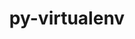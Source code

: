 ---
title: "py-virtualenv"
layout: cache
categories: [package, develop]
meta: {"versions": ["20.24.5"], "compilers": ["gcc@=11.1.0", "gcc@=11.4.0", "gcc@=9.4.0", "oneapi@=2023.2.0", "oneapi@=2023.2.1"], "oss": ["ubuntu20.04"], "platforms": ["linux"], "targets": ["aarch64", "neoverse_v1", "ppc64le", "x86_64_v3"], "stacks": ["data-vis-sdk", "e4s", "e4s-arm", "e4s-neoverse_v1", "e4s-oneapi", "e4s-power", "root"], "num_specs": 107, "num_specs_by_stack": {"e4s-arm": 8, "root": 107, "e4s-neoverse_v1": 9, "e4s-power": 15, "data-vis-sdk": 13, "e4s": 42, "e4s-oneapi": 20}}
spec_details: [{"hash": "dxdflrk6e72mqif76iubspn747ikeyxc", "compiler": "gcc@=11.4.0", "versions": ["20.24.5"], "os": "ubuntu20.04", "platform": "linux", "target": "aarch64", "variants": ["build_system=python_pip"], "stacks": ["e4s-arm", "root"], "size": "-", "tarball": "https://binaries.spack.io/develop/build_cache/linux-ubuntu20.04-aarch64/gcc-11.4.0/py-virtualenv-20.24.5/linux-ubuntu20.04-aarch64-gcc-11.4.0-py-virtualenv-20.24.5-dxdflrk6e72mqif76iubspn747ikeyxc.spack"}, {"hash": "jp3ornujq2rra7wu5uik642c34gzfjzw", "compiler": "gcc@=11.4.0", "versions": ["20.24.5"], "os": "ubuntu20.04", "platform": "linux", "target": "aarch64", "variants": ["build_system=python_pip"], "stacks": ["e4s-arm", "root"], "size": "-", "tarball": "https://binaries.spack.io/develop/build_cache/linux-ubuntu20.04-aarch64/gcc-11.4.0/py-virtualenv-20.24.5/linux-ubuntu20.04-aarch64-gcc-11.4.0-py-virtualenv-20.24.5-jp3ornujq2rra7wu5uik642c34gzfjzw.spack"}, {"hash": "2kymoijvt6tzn4nanzagj5b4fvf5cnxv", "compiler": "gcc@=11.4.0", "versions": ["20.24.5"], "os": "ubuntu20.04", "platform": "linux", "target": "aarch64", "variants": ["build_system=python_pip"], "stacks": ["e4s-arm", "root"], "size": "-", "tarball": "https://binaries.spack.io/develop/build_cache/linux-ubuntu20.04-aarch64/gcc-11.4.0/py-virtualenv-20.24.5/linux-ubuntu20.04-aarch64-gcc-11.4.0-py-virtualenv-20.24.5-2kymoijvt6tzn4nanzagj5b4fvf5cnxv.spack"}, {"hash": "2kuhwpgnqwrgdqpnghhqbuk2zkmotxfs", "compiler": "gcc@=11.4.0", "versions": ["20.24.5"], "os": "ubuntu20.04", "platform": "linux", "target": "aarch64", "variants": ["build_system=python_pip"], "stacks": ["e4s-arm", "root"], "size": "-", "tarball": "https://binaries.spack.io/develop/build_cache/linux-ubuntu20.04-aarch64/gcc-11.4.0/py-virtualenv-20.24.5/linux-ubuntu20.04-aarch64-gcc-11.4.0-py-virtualenv-20.24.5-2kuhwpgnqwrgdqpnghhqbuk2zkmotxfs.spack"}, {"hash": "uud34kmb22hsb3ybsjd3diklcjwr553n", "compiler": "gcc@=11.4.0", "versions": ["20.24.5"], "os": "ubuntu20.04", "platform": "linux", "target": "aarch64", "variants": ["build_system=python_pip"], "stacks": ["e4s-arm", "root"], "size": "-", "tarball": "https://binaries.spack.io/develop/build_cache/linux-ubuntu20.04-aarch64/gcc-11.4.0/py-virtualenv-20.24.5/linux-ubuntu20.04-aarch64-gcc-11.4.0-py-virtualenv-20.24.5-uud34kmb22hsb3ybsjd3diklcjwr553n.spack"}, {"hash": "5gtzv6dewbdxvrovb7ihrp77v2soj234", "compiler": "gcc@=11.4.0", "versions": ["20.24.5"], "os": "ubuntu20.04", "platform": "linux", "target": "aarch64", "variants": ["build_system=python_pip"], "stacks": ["e4s-arm", "root"], "size": "-", "tarball": "https://binaries.spack.io/develop/build_cache/linux-ubuntu20.04-aarch64/gcc-11.4.0/py-virtualenv-20.24.5/linux-ubuntu20.04-aarch64-gcc-11.4.0-py-virtualenv-20.24.5-5gtzv6dewbdxvrovb7ihrp77v2soj234.spack"}, {"hash": "wylaysm74ze2gkpkal3aski2grzzazqs", "compiler": "gcc@=11.4.0", "versions": ["20.24.5"], "os": "ubuntu20.04", "platform": "linux", "target": "aarch64", "variants": ["build_system=python_pip"], "stacks": ["e4s-arm", "root"], "size": "-", "tarball": "https://binaries.spack.io/develop/build_cache/linux-ubuntu20.04-aarch64/gcc-11.4.0/py-virtualenv-20.24.5/linux-ubuntu20.04-aarch64-gcc-11.4.0-py-virtualenv-20.24.5-wylaysm74ze2gkpkal3aski2grzzazqs.spack"}, {"hash": "5rmmy2hx4irhqvh7kotjlkt42q5vbuur", "compiler": "gcc@=11.4.0", "versions": ["20.24.5"], "os": "ubuntu20.04", "platform": "linux", "target": "aarch64", "variants": ["build_system=python_pip"], "stacks": ["e4s-arm", "root"], "size": "-", "tarball": "https://binaries.spack.io/develop/build_cache/linux-ubuntu20.04-aarch64/gcc-11.4.0/py-virtualenv-20.24.5/linux-ubuntu20.04-aarch64-gcc-11.4.0-py-virtualenv-20.24.5-5rmmy2hx4irhqvh7kotjlkt42q5vbuur.spack"}, {"hash": "hknrybnv4q76szdfkylvivudtaxcfeux", "compiler": "gcc@=11.4.0", "versions": ["20.24.5"], "os": "ubuntu20.04", "platform": "linux", "target": "neoverse_v1", "variants": ["build_system=python_pip"], "stacks": ["e4s-neoverse_v1", "root"], "size": "-", "tarball": "https://binaries.spack.io/develop/build_cache/linux-ubuntu20.04-neoverse_v1/gcc-11.4.0/py-virtualenv-20.24.5/linux-ubuntu20.04-neoverse_v1-gcc-11.4.0-py-virtualenv-20.24.5-hknrybnv4q76szdfkylvivudtaxcfeux.spack"}, {"hash": "nk4b3g2nrdmecsrbuepb5q5pr732m55p", "compiler": "gcc@=11.4.0", "versions": ["20.24.5"], "os": "ubuntu20.04", "platform": "linux", "target": "neoverse_v1", "variants": ["build_system=python_pip"], "stacks": ["e4s-neoverse_v1", "root"], "size": "-", "tarball": "https://binaries.spack.io/develop/build_cache/linux-ubuntu20.04-neoverse_v1/gcc-11.4.0/py-virtualenv-20.24.5/linux-ubuntu20.04-neoverse_v1-gcc-11.4.0-py-virtualenv-20.24.5-nk4b3g2nrdmecsrbuepb5q5pr732m55p.spack"}, {"hash": "7xytegajikdhovn2texacfx6umhl444s", "compiler": "gcc@=11.4.0", "versions": ["20.24.5"], "os": "ubuntu20.04", "platform": "linux", "target": "neoverse_v1", "variants": ["build_system=python_pip"], "stacks": ["e4s-neoverse_v1", "root"], "size": "-", "tarball": "https://binaries.spack.io/develop/build_cache/linux-ubuntu20.04-neoverse_v1/gcc-11.4.0/py-virtualenv-20.24.5/linux-ubuntu20.04-neoverse_v1-gcc-11.4.0-py-virtualenv-20.24.5-7xytegajikdhovn2texacfx6umhl444s.spack"}, {"hash": "wan7vceanecmyeksyng5qwbzaikibkge", "compiler": "gcc@=11.4.0", "versions": ["20.24.5"], "os": "ubuntu20.04", "platform": "linux", "target": "neoverse_v1", "variants": ["build_system=python_pip"], "stacks": ["e4s-neoverse_v1", "root"], "size": "-", "tarball": "https://binaries.spack.io/develop/build_cache/linux-ubuntu20.04-neoverse_v1/gcc-11.4.0/py-virtualenv-20.24.5/linux-ubuntu20.04-neoverse_v1-gcc-11.4.0-py-virtualenv-20.24.5-wan7vceanecmyeksyng5qwbzaikibkge.spack"}, {"hash": "l24daahcewahuvpkvrpsgu2dayoi254o", "compiler": "gcc@=11.4.0", "versions": ["20.24.5"], "os": "ubuntu20.04", "platform": "linux", "target": "neoverse_v1", "variants": ["build_system=python_pip"], "stacks": ["e4s-neoverse_v1", "root"], "size": "-", "tarball": "https://binaries.spack.io/develop/build_cache/linux-ubuntu20.04-neoverse_v1/gcc-11.4.0/py-virtualenv-20.24.5/linux-ubuntu20.04-neoverse_v1-gcc-11.4.0-py-virtualenv-20.24.5-l24daahcewahuvpkvrpsgu2dayoi254o.spack"}, {"hash": "5av37kxgbkvmh6kbavug6udti4fe33cd", "compiler": "gcc@=11.4.0", "versions": ["20.24.5"], "os": "ubuntu20.04", "platform": "linux", "target": "neoverse_v1", "variants": ["build_system=python_pip"], "stacks": ["e4s-neoverse_v1", "root"], "size": "-", "tarball": "https://binaries.spack.io/develop/build_cache/linux-ubuntu20.04-neoverse_v1/gcc-11.4.0/py-virtualenv-20.24.5/linux-ubuntu20.04-neoverse_v1-gcc-11.4.0-py-virtualenv-20.24.5-5av37kxgbkvmh6kbavug6udti4fe33cd.spack"}, {"hash": "vn3pdrwor4j5a5lbqldhuolr7mzmd5yr", "compiler": "gcc@=11.4.0", "versions": ["20.24.5"], "os": "ubuntu20.04", "platform": "linux", "target": "neoverse_v1", "variants": ["build_system=python_pip"], "stacks": ["e4s-neoverse_v1", "root"], "size": "-", "tarball": "https://binaries.spack.io/develop/build_cache/linux-ubuntu20.04-neoverse_v1/gcc-11.4.0/py-virtualenv-20.24.5/linux-ubuntu20.04-neoverse_v1-gcc-11.4.0-py-virtualenv-20.24.5-vn3pdrwor4j5a5lbqldhuolr7mzmd5yr.spack"}, {"hash": "pyt4zw7emq3apppz3fd6mq3wsbs3ix4j", "compiler": "gcc@=11.4.0", "versions": ["20.24.5"], "os": "ubuntu20.04", "platform": "linux", "target": "neoverse_v1", "variants": ["build_system=python_pip"], "stacks": ["e4s-neoverse_v1", "root"], "size": "-", "tarball": "https://binaries.spack.io/develop/build_cache/linux-ubuntu20.04-neoverse_v1/gcc-11.4.0/py-virtualenv-20.24.5/linux-ubuntu20.04-neoverse_v1-gcc-11.4.0-py-virtualenv-20.24.5-pyt4zw7emq3apppz3fd6mq3wsbs3ix4j.spack"}, {"hash": "r4sesbb5laakrx4zktlvgujy3atydpb4", "compiler": "gcc@=11.4.0", "versions": ["20.24.5"], "os": "ubuntu20.04", "platform": "linux", "target": "neoverse_v1", "variants": ["build_system=python_pip"], "stacks": ["e4s-neoverse_v1", "root"], "size": "-", "tarball": "https://binaries.spack.io/develop/build_cache/linux-ubuntu20.04-neoverse_v1/gcc-11.4.0/py-virtualenv-20.24.5/linux-ubuntu20.04-neoverse_v1-gcc-11.4.0-py-virtualenv-20.24.5-r4sesbb5laakrx4zktlvgujy3atydpb4.spack"}, {"hash": "bsm5js67jfrkvmf5y3qtsad6zwbdmgtf", "compiler": "gcc@=9.4.0", "versions": ["20.24.5"], "os": "ubuntu20.04", "platform": "linux", "target": "ppc64le", "variants": ["build_system=python_pip"], "stacks": ["root", "e4s-power"], "size": "-", "tarball": "https://binaries.spack.io/develop/build_cache/linux-ubuntu20.04-ppc64le/gcc-9.4.0/py-virtualenv-20.24.5/linux-ubuntu20.04-ppc64le-gcc-9.4.0-py-virtualenv-20.24.5-bsm5js67jfrkvmf5y3qtsad6zwbdmgtf.spack"}, {"hash": "jjt4lnfj5hkkilak2crbf2wvcju5uw4g", "compiler": "gcc@=9.4.0", "versions": ["20.24.5"], "os": "ubuntu20.04", "platform": "linux", "target": "ppc64le", "variants": ["build_system=python_pip"], "stacks": ["root", "e4s-power"], "size": "-", "tarball": "https://binaries.spack.io/develop/build_cache/linux-ubuntu20.04-ppc64le/gcc-9.4.0/py-virtualenv-20.24.5/linux-ubuntu20.04-ppc64le-gcc-9.4.0-py-virtualenv-20.24.5-jjt4lnfj5hkkilak2crbf2wvcju5uw4g.spack"}, {"hash": "n2u2iz4hjrl2g64de2nrhue3ekmw476c", "compiler": "gcc@=9.4.0", "versions": ["20.24.5"], "os": "ubuntu20.04", "platform": "linux", "target": "ppc64le", "variants": ["build_system=python_pip"], "stacks": ["root", "e4s-power"], "size": "-", "tarball": "https://binaries.spack.io/develop/build_cache/linux-ubuntu20.04-ppc64le/gcc-9.4.0/py-virtualenv-20.24.5/linux-ubuntu20.04-ppc64le-gcc-9.4.0-py-virtualenv-20.24.5-n2u2iz4hjrl2g64de2nrhue3ekmw476c.spack"}, {"hash": "uiqxqiwrewmtcedhubsgot6jeppr6feq", "compiler": "gcc@=9.4.0", "versions": ["20.24.5"], "os": "ubuntu20.04", "platform": "linux", "target": "ppc64le", "variants": ["build_system=python_pip"], "stacks": ["root", "e4s-power"], "size": "-", "tarball": "https://binaries.spack.io/develop/build_cache/linux-ubuntu20.04-ppc64le/gcc-9.4.0/py-virtualenv-20.24.5/linux-ubuntu20.04-ppc64le-gcc-9.4.0-py-virtualenv-20.24.5-uiqxqiwrewmtcedhubsgot6jeppr6feq.spack"}, {"hash": "lm3e7cdqtjnjuco4uihz46veeefnbjrs", "compiler": "gcc@=9.4.0", "versions": ["20.24.5"], "os": "ubuntu20.04", "platform": "linux", "target": "ppc64le", "variants": ["build_system=python_pip"], "stacks": ["root", "e4s-power"], "size": "-", "tarball": "https://binaries.spack.io/develop/build_cache/linux-ubuntu20.04-ppc64le/gcc-9.4.0/py-virtualenv-20.24.5/linux-ubuntu20.04-ppc64le-gcc-9.4.0-py-virtualenv-20.24.5-lm3e7cdqtjnjuco4uihz46veeefnbjrs.spack"}, {"hash": "pa7zp4bubgcbch2bgmjllq26ydk55wru", "compiler": "gcc@=9.4.0", "versions": ["20.24.5"], "os": "ubuntu20.04", "platform": "linux", "target": "ppc64le", "variants": ["build_system=python_pip"], "stacks": ["root", "e4s-power"], "size": "-", "tarball": "https://binaries.spack.io/develop/build_cache/linux-ubuntu20.04-ppc64le/gcc-9.4.0/py-virtualenv-20.24.5/linux-ubuntu20.04-ppc64le-gcc-9.4.0-py-virtualenv-20.24.5-pa7zp4bubgcbch2bgmjllq26ydk55wru.spack"}, {"hash": "jxlaoywn4khhlrirrtse5sirgu6jdxym", "compiler": "gcc@=9.4.0", "versions": ["20.24.5"], "os": "ubuntu20.04", "platform": "linux", "target": "ppc64le", "variants": ["build_system=python_pip"], "stacks": ["root", "e4s-power"], "size": "-", "tarball": "https://binaries.spack.io/develop/build_cache/linux-ubuntu20.04-ppc64le/gcc-9.4.0/py-virtualenv-20.24.5/linux-ubuntu20.04-ppc64le-gcc-9.4.0-py-virtualenv-20.24.5-jxlaoywn4khhlrirrtse5sirgu6jdxym.spack"}, {"hash": "kdwwrgu3vdh5toemvimysdqpb7uc6ve2", "compiler": "gcc@=9.4.0", "versions": ["20.24.5"], "os": "ubuntu20.04", "platform": "linux", "target": "ppc64le", "variants": ["build_system=python_pip"], "stacks": ["root", "e4s-power"], "size": "-", "tarball": "https://binaries.spack.io/develop/build_cache/linux-ubuntu20.04-ppc64le/gcc-9.4.0/py-virtualenv-20.24.5/linux-ubuntu20.04-ppc64le-gcc-9.4.0-py-virtualenv-20.24.5-kdwwrgu3vdh5toemvimysdqpb7uc6ve2.spack"}, {"hash": "h4searp3gu3q45bbqz4du7l5rb7oacyn", "compiler": "gcc@=9.4.0", "versions": ["20.24.5"], "os": "ubuntu20.04", "platform": "linux", "target": "ppc64le", "variants": ["build_system=python_pip"], "stacks": ["root", "e4s-power"], "size": "-", "tarball": "https://binaries.spack.io/develop/build_cache/linux-ubuntu20.04-ppc64le/gcc-9.4.0/py-virtualenv-20.24.5/linux-ubuntu20.04-ppc64le-gcc-9.4.0-py-virtualenv-20.24.5-h4searp3gu3q45bbqz4du7l5rb7oacyn.spack"}, {"hash": "e7amjyrnqqpggt435z2gxaakjjm5mp5a", "compiler": "gcc@=9.4.0", "versions": ["20.24.5"], "os": "ubuntu20.04", "platform": "linux", "target": "ppc64le", "variants": ["build_system=python_pip"], "stacks": ["root", "e4s-power"], "size": "-", "tarball": "https://binaries.spack.io/develop/build_cache/linux-ubuntu20.04-ppc64le/gcc-9.4.0/py-virtualenv-20.24.5/linux-ubuntu20.04-ppc64le-gcc-9.4.0-py-virtualenv-20.24.5-e7amjyrnqqpggt435z2gxaakjjm5mp5a.spack"}, {"hash": "otgw5af7eqmopfidxmhoe4pytk6vzr7g", "compiler": "gcc@=9.4.0", "versions": ["20.24.5"], "os": "ubuntu20.04", "platform": "linux", "target": "ppc64le", "variants": ["build_system=python_pip"], "stacks": ["root", "e4s-power"], "size": "-", "tarball": "https://binaries.spack.io/develop/build_cache/linux-ubuntu20.04-ppc64le/gcc-9.4.0/py-virtualenv-20.24.5/linux-ubuntu20.04-ppc64le-gcc-9.4.0-py-virtualenv-20.24.5-otgw5af7eqmopfidxmhoe4pytk6vzr7g.spack"}, {"hash": "wjzlz6aykkpcui45mtfw44a2v5hlczcn", "compiler": "gcc@=9.4.0", "versions": ["20.24.5"], "os": "ubuntu20.04", "platform": "linux", "target": "ppc64le", "variants": ["build_system=python_pip"], "stacks": ["root", "e4s-power"], "size": "-", "tarball": "https://binaries.spack.io/develop/build_cache/linux-ubuntu20.04-ppc64le/gcc-9.4.0/py-virtualenv-20.24.5/linux-ubuntu20.04-ppc64le-gcc-9.4.0-py-virtualenv-20.24.5-wjzlz6aykkpcui45mtfw44a2v5hlczcn.spack"}, {"hash": "pc6pbsn57g667ayi3ptblzknj3f3mz2m", "compiler": "gcc@=9.4.0", "versions": ["20.24.5"], "os": "ubuntu20.04", "platform": "linux", "target": "ppc64le", "variants": ["build_system=python_pip"], "stacks": ["root", "e4s-power"], "size": "-", "tarball": "https://binaries.spack.io/develop/build_cache/linux-ubuntu20.04-ppc64le/gcc-9.4.0/py-virtualenv-20.24.5/linux-ubuntu20.04-ppc64le-gcc-9.4.0-py-virtualenv-20.24.5-pc6pbsn57g667ayi3ptblzknj3f3mz2m.spack"}, {"hash": "dzng7m7rwoyqqzlmjjm6xmfck47622es", "compiler": "gcc@=9.4.0", "versions": ["20.24.5"], "os": "ubuntu20.04", "platform": "linux", "target": "ppc64le", "variants": ["build_system=python_pip"], "stacks": ["root", "e4s-power"], "size": "-", "tarball": "https://binaries.spack.io/develop/build_cache/linux-ubuntu20.04-ppc64le/gcc-9.4.0/py-virtualenv-20.24.5/linux-ubuntu20.04-ppc64le-gcc-9.4.0-py-virtualenv-20.24.5-dzng7m7rwoyqqzlmjjm6xmfck47622es.spack"}, {"hash": "sp5nc5kigthvs5srcv2vkaojkovlej5t", "compiler": "gcc@=9.4.0", "versions": ["20.24.5"], "os": "ubuntu20.04", "platform": "linux", "target": "ppc64le", "variants": ["build_system=python_pip"], "stacks": ["root", "e4s-power"], "size": "-", "tarball": "https://binaries.spack.io/develop/build_cache/linux-ubuntu20.04-ppc64le/gcc-9.4.0/py-virtualenv-20.24.5/linux-ubuntu20.04-ppc64le-gcc-9.4.0-py-virtualenv-20.24.5-sp5nc5kigthvs5srcv2vkaojkovlej5t.spack"}, {"hash": "3nqch4huhzvfamzkpt2frglnweg5m7ew", "compiler": "gcc@=11.1.0", "versions": ["20.24.5"], "os": "ubuntu20.04", "platform": "linux", "target": "x86_64_v3", "variants": ["build_system=python_pip"], "stacks": ["data-vis-sdk", "root"], "size": "-", "tarball": "https://binaries.spack.io/develop/build_cache/linux-ubuntu20.04-x86_64_v3/gcc-11.1.0/py-virtualenv-20.24.5/linux-ubuntu20.04-x86_64_v3-gcc-11.1.0-py-virtualenv-20.24.5-3nqch4huhzvfamzkpt2frglnweg5m7ew.spack"}, {"hash": "zpzfpdnua3th2acqomy3rz5o3trion5x", "compiler": "gcc@=11.1.0", "versions": ["20.24.5"], "os": "ubuntu20.04", "platform": "linux", "target": "x86_64_v3", "variants": ["build_system=python_pip"], "stacks": ["data-vis-sdk", "root"], "size": "-", "tarball": "https://binaries.spack.io/develop/build_cache/linux-ubuntu20.04-x86_64_v3/gcc-11.1.0/py-virtualenv-20.24.5/linux-ubuntu20.04-x86_64_v3-gcc-11.1.0-py-virtualenv-20.24.5-zpzfpdnua3th2acqomy3rz5o3trion5x.spack"}, {"hash": "x5nvvnfpsi53jkf3u7liojuha7lincpe", "compiler": "gcc@=11.1.0", "versions": ["20.24.5"], "os": "ubuntu20.04", "platform": "linux", "target": "x86_64_v3", "variants": ["build_system=python_pip"], "stacks": ["data-vis-sdk", "root"], "size": "-", "tarball": "https://binaries.spack.io/develop/build_cache/linux-ubuntu20.04-x86_64_v3/gcc-11.1.0/py-virtualenv-20.24.5/linux-ubuntu20.04-x86_64_v3-gcc-11.1.0-py-virtualenv-20.24.5-x5nvvnfpsi53jkf3u7liojuha7lincpe.spack"}, {"hash": "uxfrwt5fjuxsakyhw6giqhg3lk5cw75h", "compiler": "gcc@=11.1.0", "versions": ["20.24.5"], "os": "ubuntu20.04", "platform": "linux", "target": "x86_64_v3", "variants": ["build_system=python_pip"], "stacks": ["data-vis-sdk", "root"], "size": "-", "tarball": "https://binaries.spack.io/develop/build_cache/linux-ubuntu20.04-x86_64_v3/gcc-11.1.0/py-virtualenv-20.24.5/linux-ubuntu20.04-x86_64_v3-gcc-11.1.0-py-virtualenv-20.24.5-uxfrwt5fjuxsakyhw6giqhg3lk5cw75h.spack"}, {"hash": "quhn7wwigie32e4xdvhn3zh4nclnuxse", "compiler": "gcc@=11.1.0", "versions": ["20.24.5"], "os": "ubuntu20.04", "platform": "linux", "target": "x86_64_v3", "variants": ["build_system=python_pip"], "stacks": ["data-vis-sdk", "root"], "size": "-", "tarball": "https://binaries.spack.io/develop/build_cache/linux-ubuntu20.04-x86_64_v3/gcc-11.1.0/py-virtualenv-20.24.5/linux-ubuntu20.04-x86_64_v3-gcc-11.1.0-py-virtualenv-20.24.5-quhn7wwigie32e4xdvhn3zh4nclnuxse.spack"}, {"hash": "e5ntmmpquhjdau47ewiqhaqvt6xe3ut4", "compiler": "gcc@=11.1.0", "versions": ["20.24.5"], "os": "ubuntu20.04", "platform": "linux", "target": "x86_64_v3", "variants": ["build_system=python_pip"], "stacks": ["data-vis-sdk", "root"], "size": "-", "tarball": "https://binaries.spack.io/develop/build_cache/linux-ubuntu20.04-x86_64_v3/gcc-11.1.0/py-virtualenv-20.24.5/linux-ubuntu20.04-x86_64_v3-gcc-11.1.0-py-virtualenv-20.24.5-e5ntmmpquhjdau47ewiqhaqvt6xe3ut4.spack"}, {"hash": "mz2yzb3ctpqidbeond6ngtw5qcd6pzoy", "compiler": "gcc@=11.1.0", "versions": ["20.24.5"], "os": "ubuntu20.04", "platform": "linux", "target": "x86_64_v3", "variants": ["build_system=python_pip"], "stacks": ["data-vis-sdk", "root"], "size": "-", "tarball": "https://binaries.spack.io/develop/build_cache/linux-ubuntu20.04-x86_64_v3/gcc-11.1.0/py-virtualenv-20.24.5/linux-ubuntu20.04-x86_64_v3-gcc-11.1.0-py-virtualenv-20.24.5-mz2yzb3ctpqidbeond6ngtw5qcd6pzoy.spack"}, {"hash": "5cgtth446nt2fqjbbtfgc5qlcbwki7hf", "compiler": "gcc@=11.1.0", "versions": ["20.24.5"], "os": "ubuntu20.04", "platform": "linux", "target": "x86_64_v3", "variants": ["build_system=python_pip"], "stacks": ["data-vis-sdk", "root"], "size": "-", "tarball": "https://binaries.spack.io/develop/build_cache/linux-ubuntu20.04-x86_64_v3/gcc-11.1.0/py-virtualenv-20.24.5/linux-ubuntu20.04-x86_64_v3-gcc-11.1.0-py-virtualenv-20.24.5-5cgtth446nt2fqjbbtfgc5qlcbwki7hf.spack"}, {"hash": "fbecjm3wtjjse7nxwvirfsnh2pax4dex", "compiler": "gcc@=11.1.0", "versions": ["20.24.5"], "os": "ubuntu20.04", "platform": "linux", "target": "x86_64_v3", "variants": ["build_system=python_pip"], "stacks": ["data-vis-sdk", "root"], "size": "-", "tarball": "https://binaries.spack.io/develop/build_cache/linux-ubuntu20.04-x86_64_v3/gcc-11.1.0/py-virtualenv-20.24.5/linux-ubuntu20.04-x86_64_v3-gcc-11.1.0-py-virtualenv-20.24.5-fbecjm3wtjjse7nxwvirfsnh2pax4dex.spack"}, {"hash": "52cmhh3qcekmk7mbk5242lx4imbnleer", "compiler": "gcc@=11.1.0", "versions": ["20.24.5"], "os": "ubuntu20.04", "platform": "linux", "target": "x86_64_v3", "variants": ["build_system=python_pip"], "stacks": ["data-vis-sdk", "root"], "size": "-", "tarball": "https://binaries.spack.io/develop/build_cache/linux-ubuntu20.04-x86_64_v3/gcc-11.1.0/py-virtualenv-20.24.5/linux-ubuntu20.04-x86_64_v3-gcc-11.1.0-py-virtualenv-20.24.5-52cmhh3qcekmk7mbk5242lx4imbnleer.spack"}, {"hash": "5o3xr2obyij4ovwwh5qygi3qhqckfnnm", "compiler": "gcc@=11.1.0", "versions": ["20.24.5"], "os": "ubuntu20.04", "platform": "linux", "target": "x86_64_v3", "variants": ["build_system=python_pip"], "stacks": ["data-vis-sdk", "root"], "size": "-", "tarball": "https://binaries.spack.io/develop/build_cache/linux-ubuntu20.04-x86_64_v3/gcc-11.1.0/py-virtualenv-20.24.5/linux-ubuntu20.04-x86_64_v3-gcc-11.1.0-py-virtualenv-20.24.5-5o3xr2obyij4ovwwh5qygi3qhqckfnnm.spack"}, {"hash": "ytilafnxgvooh2pfxt34ml4t7deyo6z7", "compiler": "gcc@=11.1.0", "versions": ["20.24.5"], "os": "ubuntu20.04", "platform": "linux", "target": "x86_64_v3", "variants": ["build_system=python_pip"], "stacks": ["data-vis-sdk", "root"], "size": "-", "tarball": "https://binaries.spack.io/develop/build_cache/linux-ubuntu20.04-x86_64_v3/gcc-11.1.0/py-virtualenv-20.24.5/linux-ubuntu20.04-x86_64_v3-gcc-11.1.0-py-virtualenv-20.24.5-ytilafnxgvooh2pfxt34ml4t7deyo6z7.spack"}, {"hash": "denyglqs6yljhx4geokcv6mfw4xtsnww", "compiler": "gcc@=11.1.0", "versions": ["20.24.5"], "os": "ubuntu20.04", "platform": "linux", "target": "x86_64_v3", "variants": ["build_system=python_pip"], "stacks": ["data-vis-sdk", "root"], "size": "-", "tarball": "https://binaries.spack.io/develop/build_cache/linux-ubuntu20.04-x86_64_v3/gcc-11.1.0/py-virtualenv-20.24.5/linux-ubuntu20.04-x86_64_v3-gcc-11.1.0-py-virtualenv-20.24.5-denyglqs6yljhx4geokcv6mfw4xtsnww.spack"}, {"hash": "yiiixxa272nr5r4qji7gxnqlghmzbfom", "compiler": "gcc@=11.4.0", "versions": ["20.24.5"], "os": "ubuntu20.04", "platform": "linux", "target": "x86_64_v3", "variants": ["build_system=python_pip"], "stacks": ["e4s", "root"], "size": "-", "tarball": "https://binaries.spack.io/develop/build_cache/linux-ubuntu20.04-x86_64_v3/gcc-11.4.0/py-virtualenv-20.24.5/linux-ubuntu20.04-x86_64_v3-gcc-11.4.0-py-virtualenv-20.24.5-yiiixxa272nr5r4qji7gxnqlghmzbfom.spack"}, {"hash": "4nduzv3anjvto6papqu5cnvb4st72t6f", "compiler": "gcc@=11.4.0", "versions": ["20.24.5"], "os": "ubuntu20.04", "platform": "linux", "target": "x86_64_v3", "variants": ["build_system=python_pip"], "stacks": ["e4s", "root"], "size": "-", "tarball": "https://binaries.spack.io/develop/build_cache/linux-ubuntu20.04-x86_64_v3/gcc-11.4.0/py-virtualenv-20.24.5/linux-ubuntu20.04-x86_64_v3-gcc-11.4.0-py-virtualenv-20.24.5-4nduzv3anjvto6papqu5cnvb4st72t6f.spack"}, {"hash": "quiugtvu2zy2jer54ouzxmvccrpuikym", "compiler": "gcc@=11.4.0", "versions": ["20.24.5"], "os": "ubuntu20.04", "platform": "linux", "target": "x86_64_v3", "variants": ["build_system=python_pip"], "stacks": ["e4s", "root"], "size": "-", "tarball": "https://binaries.spack.io/develop/build_cache/linux-ubuntu20.04-x86_64_v3/gcc-11.4.0/py-virtualenv-20.24.5/linux-ubuntu20.04-x86_64_v3-gcc-11.4.0-py-virtualenv-20.24.5-quiugtvu2zy2jer54ouzxmvccrpuikym.spack"}, {"hash": "hdcyqyq3loxeazdax25rj4bwpgsqyxyu", "compiler": "gcc@=11.4.0", "versions": ["20.24.5"], "os": "ubuntu20.04", "platform": "linux", "target": "x86_64_v3", "variants": ["build_system=python_pip"], "stacks": ["e4s", "root"], "size": "-", "tarball": "https://binaries.spack.io/develop/build_cache/linux-ubuntu20.04-x86_64_v3/gcc-11.4.0/py-virtualenv-20.24.5/linux-ubuntu20.04-x86_64_v3-gcc-11.4.0-py-virtualenv-20.24.5-hdcyqyq3loxeazdax25rj4bwpgsqyxyu.spack"}, {"hash": "iltcq4ch5a5ljmv62uninsluiwii7svg", "compiler": "gcc@=11.4.0", "versions": ["20.24.5"], "os": "ubuntu20.04", "platform": "linux", "target": "x86_64_v3", "variants": ["build_system=python_pip"], "stacks": ["e4s", "root"], "size": "-", "tarball": "https://binaries.spack.io/develop/build_cache/linux-ubuntu20.04-x86_64_v3/gcc-11.4.0/py-virtualenv-20.24.5/linux-ubuntu20.04-x86_64_v3-gcc-11.4.0-py-virtualenv-20.24.5-iltcq4ch5a5ljmv62uninsluiwii7svg.spack"}, {"hash": "l5q3r2umjyrbvpaq4joev7apmjvhjdal", "compiler": "gcc@=11.4.0", "versions": ["20.24.5"], "os": "ubuntu20.04", "platform": "linux", "target": "x86_64_v3", "variants": ["build_system=python_pip"], "stacks": ["e4s", "root"], "size": "-", "tarball": "https://binaries.spack.io/develop/build_cache/linux-ubuntu20.04-x86_64_v3/gcc-11.4.0/py-virtualenv-20.24.5/linux-ubuntu20.04-x86_64_v3-gcc-11.4.0-py-virtualenv-20.24.5-l5q3r2umjyrbvpaq4joev7apmjvhjdal.spack"}, {"hash": "stqxhabropy2rcynkr2uqv2eowbxhoz2", "compiler": "gcc@=11.4.0", "versions": ["20.24.5"], "os": "ubuntu20.04", "platform": "linux", "target": "x86_64_v3", "variants": ["build_system=python_pip"], "stacks": ["e4s", "root"], "size": "-", "tarball": "https://binaries.spack.io/develop/build_cache/linux-ubuntu20.04-x86_64_v3/gcc-11.4.0/py-virtualenv-20.24.5/linux-ubuntu20.04-x86_64_v3-gcc-11.4.0-py-virtualenv-20.24.5-stqxhabropy2rcynkr2uqv2eowbxhoz2.spack"}, {"hash": "tejdnrfmbvt2vrkaaqpg3rvwbkvlpyqq", "compiler": "gcc@=11.4.0", "versions": ["20.24.5"], "os": "ubuntu20.04", "platform": "linux", "target": "x86_64_v3", "variants": ["build_system=python_pip"], "stacks": ["e4s", "root"], "size": "-", "tarball": "https://binaries.spack.io/develop/build_cache/linux-ubuntu20.04-x86_64_v3/gcc-11.4.0/py-virtualenv-20.24.5/linux-ubuntu20.04-x86_64_v3-gcc-11.4.0-py-virtualenv-20.24.5-tejdnrfmbvt2vrkaaqpg3rvwbkvlpyqq.spack"}, {"hash": "l4m2umudhc6wu2eud4lcwadxei7lsuln", "compiler": "gcc@=11.4.0", "versions": ["20.24.5"], "os": "ubuntu20.04", "platform": "linux", "target": "x86_64_v3", "variants": ["build_system=python_pip"], "stacks": ["e4s", "root"], "size": "-", "tarball": "https://binaries.spack.io/develop/build_cache/linux-ubuntu20.04-x86_64_v3/gcc-11.4.0/py-virtualenv-20.24.5/linux-ubuntu20.04-x86_64_v3-gcc-11.4.0-py-virtualenv-20.24.5-l4m2umudhc6wu2eud4lcwadxei7lsuln.spack"}, {"hash": "jgbzgx34q5b4rfl2ej3jqppe5lch43ru", "compiler": "gcc@=11.4.0", "versions": ["20.24.5"], "os": "ubuntu20.04", "platform": "linux", "target": "x86_64_v3", "variants": ["build_system=python_pip"], "stacks": ["e4s", "root"], "size": "-", "tarball": "https://binaries.spack.io/develop/build_cache/linux-ubuntu20.04-x86_64_v3/gcc-11.4.0/py-virtualenv-20.24.5/linux-ubuntu20.04-x86_64_v3-gcc-11.4.0-py-virtualenv-20.24.5-jgbzgx34q5b4rfl2ej3jqppe5lch43ru.spack"}, {"hash": "tnguwcp6ny5b6owliauiziigczjiczs4", "compiler": "gcc@=11.4.0", "versions": ["20.24.5"], "os": "ubuntu20.04", "platform": "linux", "target": "x86_64_v3", "variants": ["build_system=python_pip"], "stacks": ["e4s", "root"], "size": "-", "tarball": "https://binaries.spack.io/develop/build_cache/linux-ubuntu20.04-x86_64_v3/gcc-11.4.0/py-virtualenv-20.24.5/linux-ubuntu20.04-x86_64_v3-gcc-11.4.0-py-virtualenv-20.24.5-tnguwcp6ny5b6owliauiziigczjiczs4.spack"}, {"hash": "37sz4n7ncfptek7gqeykh4px4657vk73", "compiler": "gcc@=11.4.0", "versions": ["20.24.5"], "os": "ubuntu20.04", "platform": "linux", "target": "x86_64_v3", "variants": ["build_system=python_pip"], "stacks": ["e4s", "root"], "size": "-", "tarball": "https://binaries.spack.io/develop/build_cache/linux-ubuntu20.04-x86_64_v3/gcc-11.4.0/py-virtualenv-20.24.5/linux-ubuntu20.04-x86_64_v3-gcc-11.4.0-py-virtualenv-20.24.5-37sz4n7ncfptek7gqeykh4px4657vk73.spack"}, {"hash": "hbg6stgu6dcgtwpsk6ayihaicfvjr7v3", "compiler": "gcc@=11.4.0", "versions": ["20.24.5"], "os": "ubuntu20.04", "platform": "linux", "target": "x86_64_v3", "variants": ["build_system=python_pip"], "stacks": ["e4s", "root"], "size": "-", "tarball": "https://binaries.spack.io/develop/build_cache/linux-ubuntu20.04-x86_64_v3/gcc-11.4.0/py-virtualenv-20.24.5/linux-ubuntu20.04-x86_64_v3-gcc-11.4.0-py-virtualenv-20.24.5-hbg6stgu6dcgtwpsk6ayihaicfvjr7v3.spack"}, {"hash": "gm6w6wlifawj42t6uvntih5ivuc7jieb", "compiler": "gcc@=11.4.0", "versions": ["20.24.5"], "os": "ubuntu20.04", "platform": "linux", "target": "x86_64_v3", "variants": ["build_system=python_pip"], "stacks": ["e4s", "root"], "size": "-", "tarball": "https://binaries.spack.io/develop/build_cache/linux-ubuntu20.04-x86_64_v3/gcc-11.4.0/py-virtualenv-20.24.5/linux-ubuntu20.04-x86_64_v3-gcc-11.4.0-py-virtualenv-20.24.5-gm6w6wlifawj42t6uvntih5ivuc7jieb.spack"}, {"hash": "rgqtjylm6hnw6fedbs73otsxyic5vwyq", "compiler": "gcc@=11.4.0", "versions": ["20.24.5"], "os": "ubuntu20.04", "platform": "linux", "target": "x86_64_v3", "variants": ["build_system=python_pip"], "stacks": ["e4s", "root"], "size": "-", "tarball": "https://binaries.spack.io/develop/build_cache/linux-ubuntu20.04-x86_64_v3/gcc-11.4.0/py-virtualenv-20.24.5/linux-ubuntu20.04-x86_64_v3-gcc-11.4.0-py-virtualenv-20.24.5-rgqtjylm6hnw6fedbs73otsxyic5vwyq.spack"}, {"hash": "bynhsibxoql6bm4v7d6ll7i77jefukcx", "compiler": "gcc@=11.4.0", "versions": ["20.24.5"], "os": "ubuntu20.04", "platform": "linux", "target": "x86_64_v3", "variants": ["build_system=python_pip"], "stacks": ["e4s", "root"], "size": "-", "tarball": "https://binaries.spack.io/develop/build_cache/linux-ubuntu20.04-x86_64_v3/gcc-11.4.0/py-virtualenv-20.24.5/linux-ubuntu20.04-x86_64_v3-gcc-11.4.0-py-virtualenv-20.24.5-bynhsibxoql6bm4v7d6ll7i77jefukcx.spack"}, {"hash": "oz6hgl7asj24xhiubq7fkha6oeasp2fx", "compiler": "gcc@=11.4.0", "versions": ["20.24.5"], "os": "ubuntu20.04", "platform": "linux", "target": "x86_64_v3", "variants": ["build_system=python_pip"], "stacks": ["e4s", "root"], "size": "-", "tarball": "https://binaries.spack.io/develop/build_cache/linux-ubuntu20.04-x86_64_v3/gcc-11.4.0/py-virtualenv-20.24.5/linux-ubuntu20.04-x86_64_v3-gcc-11.4.0-py-virtualenv-20.24.5-oz6hgl7asj24xhiubq7fkha6oeasp2fx.spack"}, {"hash": "biy3sfd5g4ncv52skbms4t5tpyfkfqia", "compiler": "gcc@=11.4.0", "versions": ["20.24.5"], "os": "ubuntu20.04", "platform": "linux", "target": "x86_64_v3", "variants": ["build_system=python_pip"], "stacks": ["e4s", "root"], "size": "-", "tarball": "https://binaries.spack.io/develop/build_cache/linux-ubuntu20.04-x86_64_v3/gcc-11.4.0/py-virtualenv-20.24.5/linux-ubuntu20.04-x86_64_v3-gcc-11.4.0-py-virtualenv-20.24.5-biy3sfd5g4ncv52skbms4t5tpyfkfqia.spack"}, {"hash": "cn2g7ygkzxidt3ja2bntzykbg3wfyayl", "compiler": "gcc@=11.4.0", "versions": ["20.24.5"], "os": "ubuntu20.04", "platform": "linux", "target": "x86_64_v3", "variants": ["build_system=python_pip"], "stacks": ["e4s", "root"], "size": "-", "tarball": "https://binaries.spack.io/develop/build_cache/linux-ubuntu20.04-x86_64_v3/gcc-11.4.0/py-virtualenv-20.24.5/linux-ubuntu20.04-x86_64_v3-gcc-11.4.0-py-virtualenv-20.24.5-cn2g7ygkzxidt3ja2bntzykbg3wfyayl.spack"}, {"hash": "wsgtggfkfpv372wt2nacmazwwqv2pz5v", "compiler": "gcc@=11.4.0", "versions": ["20.24.5"], "os": "ubuntu20.04", "platform": "linux", "target": "x86_64_v3", "variants": ["build_system=python_pip"], "stacks": ["e4s", "root"], "size": "-", "tarball": "https://binaries.spack.io/develop/build_cache/linux-ubuntu20.04-x86_64_v3/gcc-11.4.0/py-virtualenv-20.24.5/linux-ubuntu20.04-x86_64_v3-gcc-11.4.0-py-virtualenv-20.24.5-wsgtggfkfpv372wt2nacmazwwqv2pz5v.spack"}, {"hash": "ah3hl2tvsriz5ok6yea627bvubrkt2qm", "compiler": "gcc@=11.4.0", "versions": ["20.24.5"], "os": "ubuntu20.04", "platform": "linux", "target": "x86_64_v3", "variants": ["build_system=python_pip"], "stacks": ["e4s", "root"], "size": "-", "tarball": "https://binaries.spack.io/develop/build_cache/linux-ubuntu20.04-x86_64_v3/gcc-11.4.0/py-virtualenv-20.24.5/linux-ubuntu20.04-x86_64_v3-gcc-11.4.0-py-virtualenv-20.24.5-ah3hl2tvsriz5ok6yea627bvubrkt2qm.spack"}, {"hash": "7kh24a4vgt6tbi3g35s7tvdc756bf2lm", "compiler": "gcc@=11.4.0", "versions": ["20.24.5"], "os": "ubuntu20.04", "platform": "linux", "target": "x86_64_v3", "variants": ["build_system=python_pip"], "stacks": ["e4s", "root"], "size": "-", "tarball": "https://binaries.spack.io/develop/build_cache/linux-ubuntu20.04-x86_64_v3/gcc-11.4.0/py-virtualenv-20.24.5/linux-ubuntu20.04-x86_64_v3-gcc-11.4.0-py-virtualenv-20.24.5-7kh24a4vgt6tbi3g35s7tvdc756bf2lm.spack"}, {"hash": "ayunlm5xfi73kd5fr6i7yjjlytxktgmp", "compiler": "gcc@=11.4.0", "versions": ["20.24.5"], "os": "ubuntu20.04", "platform": "linux", "target": "x86_64_v3", "variants": ["build_system=python_pip"], "stacks": ["e4s", "root"], "size": "-", "tarball": "https://binaries.spack.io/develop/build_cache/linux-ubuntu20.04-x86_64_v3/gcc-11.4.0/py-virtualenv-20.24.5/linux-ubuntu20.04-x86_64_v3-gcc-11.4.0-py-virtualenv-20.24.5-ayunlm5xfi73kd5fr6i7yjjlytxktgmp.spack"}, {"hash": "47tbiij2phb34dcvppwng4eklcfyda4k", "compiler": "gcc@=11.4.0", "versions": ["20.24.5"], "os": "ubuntu20.04", "platform": "linux", "target": "x86_64_v3", "variants": ["build_system=python_pip"], "stacks": ["e4s", "root"], "size": "-", "tarball": "https://binaries.spack.io/develop/build_cache/linux-ubuntu20.04-x86_64_v3/gcc-11.4.0/py-virtualenv-20.24.5/linux-ubuntu20.04-x86_64_v3-gcc-11.4.0-py-virtualenv-20.24.5-47tbiij2phb34dcvppwng4eklcfyda4k.spack"}, {"hash": "onr2rvxgoczoprb6ee5kzhx72rhf5tjy", "compiler": "gcc@=11.4.0", "versions": ["20.24.5"], "os": "ubuntu20.04", "platform": "linux", "target": "x86_64_v3", "variants": ["build_system=python_pip"], "stacks": ["e4s", "root"], "size": "-", "tarball": "https://binaries.spack.io/develop/build_cache/linux-ubuntu20.04-x86_64_v3/gcc-11.4.0/py-virtualenv-20.24.5/linux-ubuntu20.04-x86_64_v3-gcc-11.4.0-py-virtualenv-20.24.5-onr2rvxgoczoprb6ee5kzhx72rhf5tjy.spack"}, {"hash": "e5nv6sp4qpoul3m6mucyub3slc4qne2a", "compiler": "gcc@=11.4.0", "versions": ["20.24.5"], "os": "ubuntu20.04", "platform": "linux", "target": "x86_64_v3", "variants": ["build_system=python_pip"], "stacks": ["e4s", "root"], "size": "-", "tarball": "https://binaries.spack.io/develop/build_cache/linux-ubuntu20.04-x86_64_v3/gcc-11.4.0/py-virtualenv-20.24.5/linux-ubuntu20.04-x86_64_v3-gcc-11.4.0-py-virtualenv-20.24.5-e5nv6sp4qpoul3m6mucyub3slc4qne2a.spack"}, {"hash": "klnrpvzfby3omnblomozozukxagxv3sh", "compiler": "gcc@=11.4.0", "versions": ["20.24.5"], "os": "ubuntu20.04", "platform": "linux", "target": "x86_64_v3", "variants": ["build_system=python_pip"], "stacks": ["e4s", "root"], "size": "-", "tarball": "https://binaries.spack.io/develop/build_cache/linux-ubuntu20.04-x86_64_v3/gcc-11.4.0/py-virtualenv-20.24.5/linux-ubuntu20.04-x86_64_v3-gcc-11.4.0-py-virtualenv-20.24.5-klnrpvzfby3omnblomozozukxagxv3sh.spack"}, {"hash": "yjuoi65a2mdui2t2zeq6kg443va3ggeo", "compiler": "gcc@=11.4.0", "versions": ["20.24.5"], "os": "ubuntu20.04", "platform": "linux", "target": "x86_64_v3", "variants": ["build_system=python_pip"], "stacks": ["e4s", "root"], "size": "-", "tarball": "https://binaries.spack.io/develop/build_cache/linux-ubuntu20.04-x86_64_v3/gcc-11.4.0/py-virtualenv-20.24.5/linux-ubuntu20.04-x86_64_v3-gcc-11.4.0-py-virtualenv-20.24.5-yjuoi65a2mdui2t2zeq6kg443va3ggeo.spack"}, {"hash": "4iwocrxo5ggwnhnnbdy6ghbpy6encsay", "compiler": "gcc@=11.4.0", "versions": ["20.24.5"], "os": "ubuntu20.04", "platform": "linux", "target": "x86_64_v3", "variants": ["build_system=python_pip"], "stacks": ["e4s", "root"], "size": "-", "tarball": "https://binaries.spack.io/develop/build_cache/linux-ubuntu20.04-x86_64_v3/gcc-11.4.0/py-virtualenv-20.24.5/linux-ubuntu20.04-x86_64_v3-gcc-11.4.0-py-virtualenv-20.24.5-4iwocrxo5ggwnhnnbdy6ghbpy6encsay.spack"}, {"hash": "fao5mjuhhwydyjyvstegvnybva4x7ex7", "compiler": "gcc@=11.4.0", "versions": ["20.24.5"], "os": "ubuntu20.04", "platform": "linux", "target": "x86_64_v3", "variants": ["build_system=python_pip"], "stacks": ["e4s", "root"], "size": "-", "tarball": "https://binaries.spack.io/develop/build_cache/linux-ubuntu20.04-x86_64_v3/gcc-11.4.0/py-virtualenv-20.24.5/linux-ubuntu20.04-x86_64_v3-gcc-11.4.0-py-virtualenv-20.24.5-fao5mjuhhwydyjyvstegvnybva4x7ex7.spack"}, {"hash": "4tcn6evf7xo6xtuycavx3b25mgjp2kys", "compiler": "gcc@=11.4.0", "versions": ["20.24.5"], "os": "ubuntu20.04", "platform": "linux", "target": "x86_64_v3", "variants": ["build_system=python_pip"], "stacks": ["e4s", "root"], "size": "-", "tarball": "https://binaries.spack.io/develop/build_cache/linux-ubuntu20.04-x86_64_v3/gcc-11.4.0/py-virtualenv-20.24.5/linux-ubuntu20.04-x86_64_v3-gcc-11.4.0-py-virtualenv-20.24.5-4tcn6evf7xo6xtuycavx3b25mgjp2kys.spack"}, {"hash": "eozedlif7bkrdy2xx4bu6eeqlkbtsrnh", "compiler": "gcc@=11.4.0", "versions": ["20.24.5"], "os": "ubuntu20.04", "platform": "linux", "target": "x86_64_v3", "variants": ["build_system=python_pip"], "stacks": ["e4s", "root"], "size": "-", "tarball": "https://binaries.spack.io/develop/build_cache/linux-ubuntu20.04-x86_64_v3/gcc-11.4.0/py-virtualenv-20.24.5/linux-ubuntu20.04-x86_64_v3-gcc-11.4.0-py-virtualenv-20.24.5-eozedlif7bkrdy2xx4bu6eeqlkbtsrnh.spack"}, {"hash": "ficj5zrkvux4osxrv5gpk6k3hp3xjhvo", "compiler": "gcc@=11.4.0", "versions": ["20.24.5"], "os": "ubuntu20.04", "platform": "linux", "target": "x86_64_v3", "variants": ["build_system=python_pip"], "stacks": ["e4s", "root"], "size": "-", "tarball": "https://binaries.spack.io/develop/build_cache/linux-ubuntu20.04-x86_64_v3/gcc-11.4.0/py-virtualenv-20.24.5/linux-ubuntu20.04-x86_64_v3-gcc-11.4.0-py-virtualenv-20.24.5-ficj5zrkvux4osxrv5gpk6k3hp3xjhvo.spack"}, {"hash": "oneimba4trhbc6w4ybgcxqzpkqs7442r", "compiler": "gcc@=11.4.0", "versions": ["20.24.5"], "os": "ubuntu20.04", "platform": "linux", "target": "x86_64_v3", "variants": ["build_system=python_pip"], "stacks": ["e4s", "root"], "size": "-", "tarball": "https://binaries.spack.io/develop/build_cache/linux-ubuntu20.04-x86_64_v3/gcc-11.4.0/py-virtualenv-20.24.5/linux-ubuntu20.04-x86_64_v3-gcc-11.4.0-py-virtualenv-20.24.5-oneimba4trhbc6w4ybgcxqzpkqs7442r.spack"}, {"hash": "72gcpwgxvewfbv7n2la3zo65dt4wimfb", "compiler": "gcc@=11.4.0", "versions": ["20.24.5"], "os": "ubuntu20.04", "platform": "linux", "target": "x86_64_v3", "variants": ["build_system=python_pip"], "stacks": ["e4s", "root"], "size": "-", "tarball": "https://binaries.spack.io/develop/build_cache/linux-ubuntu20.04-x86_64_v3/gcc-11.4.0/py-virtualenv-20.24.5/linux-ubuntu20.04-x86_64_v3-gcc-11.4.0-py-virtualenv-20.24.5-72gcpwgxvewfbv7n2la3zo65dt4wimfb.spack"}, {"hash": "dxux3ggxcrnwppz5adjmw4ehf5fs3nvp", "compiler": "gcc@=11.4.0", "versions": ["20.24.5"], "os": "ubuntu20.04", "platform": "linux", "target": "x86_64_v3", "variants": ["build_system=python_pip"], "stacks": ["e4s", "root"], "size": "-", "tarball": "https://binaries.spack.io/develop/build_cache/linux-ubuntu20.04-x86_64_v3/gcc-11.4.0/py-virtualenv-20.24.5/linux-ubuntu20.04-x86_64_v3-gcc-11.4.0-py-virtualenv-20.24.5-dxux3ggxcrnwppz5adjmw4ehf5fs3nvp.spack"}, {"hash": "3joljuxv2dmirtp2fivzyqkby5mn4yie", "compiler": "gcc@=11.4.0", "versions": ["20.24.5"], "os": "ubuntu20.04", "platform": "linux", "target": "x86_64_v3", "variants": ["build_system=python_pip"], "stacks": ["e4s", "root"], "size": "-", "tarball": "https://binaries.spack.io/develop/build_cache/linux-ubuntu20.04-x86_64_v3/gcc-11.4.0/py-virtualenv-20.24.5/linux-ubuntu20.04-x86_64_v3-gcc-11.4.0-py-virtualenv-20.24.5-3joljuxv2dmirtp2fivzyqkby5mn4yie.spack"}, {"hash": "uf52dmxh5gx5bkqt4lg4jhvdyukgd4oj", "compiler": "gcc@=11.4.0", "versions": ["20.24.5"], "os": "ubuntu20.04", "platform": "linux", "target": "x86_64_v3", "variants": ["build_system=python_pip"], "stacks": ["e4s", "root"], "size": "-", "tarball": "https://binaries.spack.io/develop/build_cache/linux-ubuntu20.04-x86_64_v3/gcc-11.4.0/py-virtualenv-20.24.5/linux-ubuntu20.04-x86_64_v3-gcc-11.4.0-py-virtualenv-20.24.5-uf52dmxh5gx5bkqt4lg4jhvdyukgd4oj.spack"}, {"hash": "wmyhr7jef5emb2jjdbnld6j2jyxpdjwv", "compiler": "gcc@=11.4.0", "versions": ["20.24.5"], "os": "ubuntu20.04", "platform": "linux", "target": "x86_64_v3", "variants": ["build_system=python_pip"], "stacks": ["e4s", "root"], "size": "-", "tarball": "https://binaries.spack.io/develop/build_cache/linux-ubuntu20.04-x86_64_v3/gcc-11.4.0/py-virtualenv-20.24.5/linux-ubuntu20.04-x86_64_v3-gcc-11.4.0-py-virtualenv-20.24.5-wmyhr7jef5emb2jjdbnld6j2jyxpdjwv.spack"}, {"hash": "7qhqslerkhzznqi6iyaiwgsox2ojw4c5", "compiler": "gcc@=11.4.0", "versions": ["20.24.5"], "os": "ubuntu20.04", "platform": "linux", "target": "x86_64_v3", "variants": ["build_system=python_pip"], "stacks": ["e4s", "root"], "size": "-", "tarball": "https://binaries.spack.io/develop/build_cache/linux-ubuntu20.04-x86_64_v3/gcc-11.4.0/py-virtualenv-20.24.5/linux-ubuntu20.04-x86_64_v3-gcc-11.4.0-py-virtualenv-20.24.5-7qhqslerkhzznqi6iyaiwgsox2ojw4c5.spack"}, {"hash": "kgbmfgl5aihw22lldrskd5tpd2y7rwtx", "compiler": "gcc@=11.4.0", "versions": ["20.24.5"], "os": "ubuntu20.04", "platform": "linux", "target": "x86_64_v3", "variants": ["build_system=python_pip"], "stacks": ["e4s", "root"], "size": "-", "tarball": "https://binaries.spack.io/develop/build_cache/linux-ubuntu20.04-x86_64_v3/gcc-11.4.0/py-virtualenv-20.24.5/linux-ubuntu20.04-x86_64_v3-gcc-11.4.0-py-virtualenv-20.24.5-kgbmfgl5aihw22lldrskd5tpd2y7rwtx.spack"}, {"hash": "3vdyxc3c7e777xlztwiu43oa55iagjkc", "compiler": "gcc@=11.4.0", "versions": ["20.24.5"], "os": "ubuntu20.04", "platform": "linux", "target": "x86_64_v3", "variants": ["build_system=python_pip"], "stacks": ["e4s", "root"], "size": "-", "tarball": "https://binaries.spack.io/develop/build_cache/linux-ubuntu20.04-x86_64_v3/gcc-11.4.0/py-virtualenv-20.24.5/linux-ubuntu20.04-x86_64_v3-gcc-11.4.0-py-virtualenv-20.24.5-3vdyxc3c7e777xlztwiu43oa55iagjkc.spack"}, {"hash": "bhqih7pjdhk6s4xvx4ckigfp634maf2l", "compiler": "oneapi@=2023.2.0", "versions": ["20.24.5"], "os": "ubuntu20.04", "platform": "linux", "target": "x86_64_v3", "variants": ["build_system=python_pip"], "stacks": ["e4s-oneapi", "root"], "size": "-", "tarball": "https://binaries.spack.io/develop/build_cache/linux-ubuntu20.04-x86_64_v3/oneapi-2023.2.0/py-virtualenv-20.24.5/linux-ubuntu20.04-x86_64_v3-oneapi-2023.2.0-py-virtualenv-20.24.5-bhqih7pjdhk6s4xvx4ckigfp634maf2l.spack"}, {"hash": "fmw6z2wi6nmlbqa3r4rv6nyc3yss5fwb", "compiler": "oneapi@=2023.2.0", "versions": ["20.24.5"], "os": "ubuntu20.04", "platform": "linux", "target": "x86_64_v3", "variants": ["build_system=python_pip"], "stacks": ["e4s-oneapi", "root"], "size": "-", "tarball": "https://binaries.spack.io/develop/build_cache/linux-ubuntu20.04-x86_64_v3/oneapi-2023.2.0/py-virtualenv-20.24.5/linux-ubuntu20.04-x86_64_v3-oneapi-2023.2.0-py-virtualenv-20.24.5-fmw6z2wi6nmlbqa3r4rv6nyc3yss5fwb.spack"}, {"hash": "bvf4rjn4u5nmeisq7v4x6ma7kc6uiiph", "compiler": "oneapi@=2023.2.0", "versions": ["20.24.5"], "os": "ubuntu20.04", "platform": "linux", "target": "x86_64_v3", "variants": ["build_system=python_pip"], "stacks": ["e4s-oneapi", "root"], "size": "-", "tarball": "https://binaries.spack.io/develop/build_cache/linux-ubuntu20.04-x86_64_v3/oneapi-2023.2.0/py-virtualenv-20.24.5/linux-ubuntu20.04-x86_64_v3-oneapi-2023.2.0-py-virtualenv-20.24.5-bvf4rjn4u5nmeisq7v4x6ma7kc6uiiph.spack"}, {"hash": "7yjpgoj4k7co6zgkjc6yggbanom46pzj", "compiler": "oneapi@=2023.2.0", "versions": ["20.24.5"], "os": "ubuntu20.04", "platform": "linux", "target": "x86_64_v3", "variants": ["build_system=python_pip"], "stacks": ["e4s-oneapi", "root"], "size": "-", "tarball": "https://binaries.spack.io/develop/build_cache/linux-ubuntu20.04-x86_64_v3/oneapi-2023.2.0/py-virtualenv-20.24.5/linux-ubuntu20.04-x86_64_v3-oneapi-2023.2.0-py-virtualenv-20.24.5-7yjpgoj4k7co6zgkjc6yggbanom46pzj.spack"}, {"hash": "pcalarv5alhos37f5jtilkqs2qtj647k", "compiler": "oneapi@=2023.2.0", "versions": ["20.24.5"], "os": "ubuntu20.04", "platform": "linux", "target": "x86_64_v3", "variants": ["build_system=python_pip"], "stacks": ["e4s-oneapi", "root"], "size": "-", "tarball": "https://binaries.spack.io/develop/build_cache/linux-ubuntu20.04-x86_64_v3/oneapi-2023.2.0/py-virtualenv-20.24.5/linux-ubuntu20.04-x86_64_v3-oneapi-2023.2.0-py-virtualenv-20.24.5-pcalarv5alhos37f5jtilkqs2qtj647k.spack"}, {"hash": "trxav72ywz73icmceumt575bkuq3ek5q", "compiler": "oneapi@=2023.2.0", "versions": ["20.24.5"], "os": "ubuntu20.04", "platform": "linux", "target": "x86_64_v3", "variants": ["build_system=python_pip"], "stacks": ["e4s-oneapi", "root"], "size": "-", "tarball": "https://binaries.spack.io/develop/build_cache/linux-ubuntu20.04-x86_64_v3/oneapi-2023.2.0/py-virtualenv-20.24.5/linux-ubuntu20.04-x86_64_v3-oneapi-2023.2.0-py-virtualenv-20.24.5-trxav72ywz73icmceumt575bkuq3ek5q.spack"}, {"hash": "o6ijkw3vv7wrvdoe3x4y5e7xx4ijynsk", "compiler": "oneapi@=2023.2.1", "versions": ["20.24.5"], "os": "ubuntu20.04", "platform": "linux", "target": "x86_64_v3", "variants": ["build_system=python_pip"], "stacks": ["e4s-oneapi", "root"], "size": "-", "tarball": "https://binaries.spack.io/develop/build_cache/linux-ubuntu20.04-x86_64_v3/oneapi-2023.2.1/py-virtualenv-20.24.5/linux-ubuntu20.04-x86_64_v3-oneapi-2023.2.1-py-virtualenv-20.24.5-o6ijkw3vv7wrvdoe3x4y5e7xx4ijynsk.spack"}, {"hash": "4la5csagew3jf7lxkbup3joqlwr4eby4", "compiler": "oneapi@=2023.2.1", "versions": ["20.24.5"], "os": "ubuntu20.04", "platform": "linux", "target": "x86_64_v3", "variants": ["build_system=python_pip"], "stacks": ["e4s-oneapi", "root"], "size": "-", "tarball": "https://binaries.spack.io/develop/build_cache/linux-ubuntu20.04-x86_64_v3/oneapi-2023.2.1/py-virtualenv-20.24.5/linux-ubuntu20.04-x86_64_v3-oneapi-2023.2.1-py-virtualenv-20.24.5-4la5csagew3jf7lxkbup3joqlwr4eby4.spack"}, {"hash": "ncf3uyhdeqtjpcs6nv7by7tpnitpxh7v", "compiler": "oneapi@=2023.2.1", "versions": ["20.24.5"], "os": "ubuntu20.04", "platform": "linux", "target": "x86_64_v3", "variants": ["build_system=python_pip"], "stacks": ["e4s-oneapi", "root"], "size": "-", "tarball": "https://binaries.spack.io/develop/build_cache/linux-ubuntu20.04-x86_64_v3/oneapi-2023.2.1/py-virtualenv-20.24.5/linux-ubuntu20.04-x86_64_v3-oneapi-2023.2.1-py-virtualenv-20.24.5-ncf3uyhdeqtjpcs6nv7by7tpnitpxh7v.spack"}, {"hash": "ws2yuj3t54p26aczdmamdioytbdkqgld", "compiler": "oneapi@=2023.2.1", "versions": ["20.24.5"], "os": "ubuntu20.04", "platform": "linux", "target": "x86_64_v3", "variants": ["build_system=python_pip"], "stacks": ["e4s-oneapi", "root"], "size": "-", "tarball": "https://binaries.spack.io/develop/build_cache/linux-ubuntu20.04-x86_64_v3/oneapi-2023.2.1/py-virtualenv-20.24.5/linux-ubuntu20.04-x86_64_v3-oneapi-2023.2.1-py-virtualenv-20.24.5-ws2yuj3t54p26aczdmamdioytbdkqgld.spack"}, {"hash": "wb3zetjwkafawnhgx6znjgi442u4dhsd", "compiler": "oneapi@=2023.2.1", "versions": ["20.24.5"], "os": "ubuntu20.04", "platform": "linux", "target": "x86_64_v3", "variants": ["build_system=python_pip"], "stacks": ["e4s-oneapi", "root"], "size": "-", "tarball": "https://binaries.spack.io/develop/build_cache/linux-ubuntu20.04-x86_64_v3/oneapi-2023.2.1/py-virtualenv-20.24.5/linux-ubuntu20.04-x86_64_v3-oneapi-2023.2.1-py-virtualenv-20.24.5-wb3zetjwkafawnhgx6znjgi442u4dhsd.spack"}, {"hash": "mhlysvfltonmprnnd2ze67bb7lwfk3ib", "compiler": "oneapi@=2023.2.1", "versions": ["20.24.5"], "os": "ubuntu20.04", "platform": "linux", "target": "x86_64_v3", "variants": ["build_system=python_pip"], "stacks": ["e4s-oneapi", "root"], "size": "-", "tarball": "https://binaries.spack.io/develop/build_cache/linux-ubuntu20.04-x86_64_v3/oneapi-2023.2.1/py-virtualenv-20.24.5/linux-ubuntu20.04-x86_64_v3-oneapi-2023.2.1-py-virtualenv-20.24.5-mhlysvfltonmprnnd2ze67bb7lwfk3ib.spack"}, {"hash": "nfvdfvxzrjbjr6lvnju6hfy6atd6md74", "compiler": "oneapi@=2023.2.1", "versions": ["20.24.5"], "os": "ubuntu20.04", "platform": "linux", "target": "x86_64_v3", "variants": ["build_system=python_pip"], "stacks": ["e4s-oneapi", "root"], "size": "-", "tarball": "https://binaries.spack.io/develop/build_cache/linux-ubuntu20.04-x86_64_v3/oneapi-2023.2.1/py-virtualenv-20.24.5/linux-ubuntu20.04-x86_64_v3-oneapi-2023.2.1-py-virtualenv-20.24.5-nfvdfvxzrjbjr6lvnju6hfy6atd6md74.spack"}, {"hash": "oq2bnzsq366fdfrxdmm35ohrxitbmcpg", "compiler": "oneapi@=2023.2.1", "versions": ["20.24.5"], "os": "ubuntu20.04", "platform": "linux", "target": "x86_64_v3", "variants": ["build_system=python_pip"], "stacks": ["e4s-oneapi", "root"], "size": "-", "tarball": "https://binaries.spack.io/develop/build_cache/linux-ubuntu20.04-x86_64_v3/oneapi-2023.2.1/py-virtualenv-20.24.5/linux-ubuntu20.04-x86_64_v3-oneapi-2023.2.1-py-virtualenv-20.24.5-oq2bnzsq366fdfrxdmm35ohrxitbmcpg.spack"}, {"hash": "aezuhmqizjonnak6udcbwyffakaralw7", "compiler": "oneapi@=2023.2.1", "versions": ["20.24.5"], "os": "ubuntu20.04", "platform": "linux", "target": "x86_64_v3", "variants": ["build_system=python_pip"], "stacks": ["e4s-oneapi", "root"], "size": "-", "tarball": "https://binaries.spack.io/develop/build_cache/linux-ubuntu20.04-x86_64_v3/oneapi-2023.2.1/py-virtualenv-20.24.5/linux-ubuntu20.04-x86_64_v3-oneapi-2023.2.1-py-virtualenv-20.24.5-aezuhmqizjonnak6udcbwyffakaralw7.spack"}, {"hash": "xpixpwc7is6az3ko3yiyx57mutkoj6vi", "compiler": "oneapi@=2023.2.1", "versions": ["20.24.5"], "os": "ubuntu20.04", "platform": "linux", "target": "x86_64_v3", "variants": ["build_system=python_pip"], "stacks": ["e4s-oneapi", "root"], "size": "-", "tarball": "https://binaries.spack.io/develop/build_cache/linux-ubuntu20.04-x86_64_v3/oneapi-2023.2.1/py-virtualenv-20.24.5/linux-ubuntu20.04-x86_64_v3-oneapi-2023.2.1-py-virtualenv-20.24.5-xpixpwc7is6az3ko3yiyx57mutkoj6vi.spack"}, {"hash": "pvimz7to55o2pdooxrwwwpxk5fc4bo2s", "compiler": "oneapi@=2023.2.1", "versions": ["20.24.5"], "os": "ubuntu20.04", "platform": "linux", "target": "x86_64_v3", "variants": ["build_system=python_pip"], "stacks": ["e4s-oneapi", "root"], "size": "-", "tarball": "https://binaries.spack.io/develop/build_cache/linux-ubuntu20.04-x86_64_v3/oneapi-2023.2.1/py-virtualenv-20.24.5/linux-ubuntu20.04-x86_64_v3-oneapi-2023.2.1-py-virtualenv-20.24.5-pvimz7to55o2pdooxrwwwpxk5fc4bo2s.spack"}, {"hash": "2blo4upulx63j54xiapuuhjiibu36xjd", "compiler": "oneapi@=2023.2.1", "versions": ["20.24.5"], "os": "ubuntu20.04", "platform": "linux", "target": "x86_64_v3", "variants": ["build_system=python_pip"], "stacks": ["e4s-oneapi", "root"], "size": "-", "tarball": "https://binaries.spack.io/develop/build_cache/linux-ubuntu20.04-x86_64_v3/oneapi-2023.2.1/py-virtualenv-20.24.5/linux-ubuntu20.04-x86_64_v3-oneapi-2023.2.1-py-virtualenv-20.24.5-2blo4upulx63j54xiapuuhjiibu36xjd.spack"}, {"hash": "kwugvjanoqiqkd2apfiqxgkswm2ah7lh", "compiler": "oneapi@=2023.2.1", "versions": ["20.24.5"], "os": "ubuntu20.04", "platform": "linux", "target": "x86_64_v3", "variants": ["build_system=python_pip"], "stacks": ["e4s-oneapi", "root"], "size": "-", "tarball": "https://binaries.spack.io/develop/build_cache/linux-ubuntu20.04-x86_64_v3/oneapi-2023.2.1/py-virtualenv-20.24.5/linux-ubuntu20.04-x86_64_v3-oneapi-2023.2.1-py-virtualenv-20.24.5-kwugvjanoqiqkd2apfiqxgkswm2ah7lh.spack"}, {"hash": "o3gfqydxprvujssxvlyl2z3zk47bk4c7", "compiler": "oneapi@=2023.2.1", "versions": ["20.24.5"], "os": "ubuntu20.04", "platform": "linux", "target": "x86_64_v3", "variants": ["build_system=python_pip"], "stacks": ["e4s-oneapi", "root"], "size": "-", "tarball": "https://binaries.spack.io/develop/build_cache/linux-ubuntu20.04-x86_64_v3/oneapi-2023.2.1/py-virtualenv-20.24.5/linux-ubuntu20.04-x86_64_v3-oneapi-2023.2.1-py-virtualenv-20.24.5-o3gfqydxprvujssxvlyl2z3zk47bk4c7.spack"}]
---